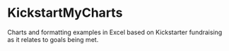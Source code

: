 # KickstartMyCharts
Charts and formatting examples in Excel based on Kickstarter fundraising as it relates to goals being met.
